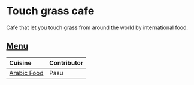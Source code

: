 # Touch grass cafe

Cafe that let you touch grass from around the world by international food.

## [Menu](menu.md)

| Cuisine                               | Contributor        |
|:--------------------------------------|--------------------|
| [Arabic Food](menu.md#Arabic)        | Pasu         |


